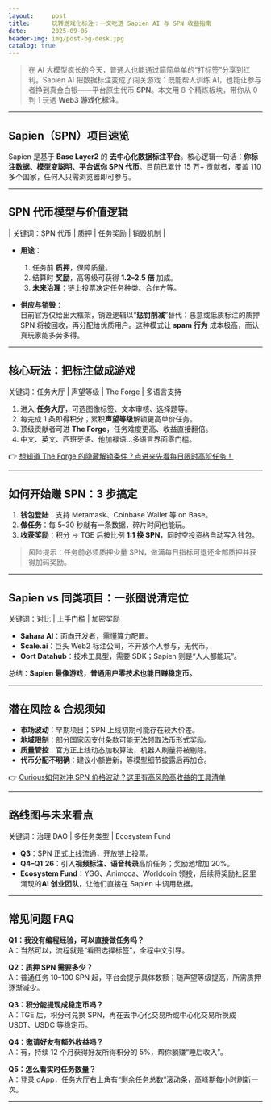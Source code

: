 ```yaml
---
layout:     post
title:      玩转游戏化标注：一文吃透 Sapien AI 与 SPN 收益指南
date:       2025-09-05
header-img: img/post-bg-desk.jpg
catalog: true
---
```


> 在 AI 大模型疯长的今天，普通人也能通过简简单单的“打标签”分享到红利。Sapien AI 把数据标注变成了闯关游戏：既能帮人训练 AI，也能让参与者挣到真金白银——平台原生代币 **SPN**。本文用 8 个精炼板块，带你从 0 到 1 玩透 **Web3 游戏化标注**。

---

## Sapien（SPN）项目速览

Sapien 是基于 **Base Layer2** 的 **去中心化数据标注平台**。核心逻辑一句话：**你标注数据、模型变聪明、平台返你 SPN 代币**。目前已累计 15 万+ 贡献者，覆盖 110 多个国家，任何人只需浏览器即可参与。

---

## SPN 代币模型与价值逻辑

| 关键词：SPN 代币 | 质押 | 任务奖励 | 销毁机制 |

- **用途**：  
  1. 任务前 **质押**，保障质量。  
  2. 结算时 **奖励**，高等级可获得 **1.2–2.5 倍** 加成。  
  3. **未来治理**：链上投票决定任务种类、合作方等。

- **供应与销毁**：  
  目前官方仅给出大框架，销毁逻辑以“**惩罚削减**”替代：恶意或低质标注的质押 SPN 将被回收，再分配给优质用户。这种模式让 **spam 行为** 成本极高，而认真玩家能多劳多得。

---

## 核心玩法：把标注做成游戏

关键词：任务大厅 | 声望等级 | The Forge | 多语言支持

1. 进入 **任务大厅**，可选图像标签、文本审核、选择题等。  
2. 每完成 1 条即得积分；累积**声望等级**解锁更高单价任务。  
3. 顶级贡献者可进 **The Forge**，任务难度更高、收益直接翻倍。  
4. 中文、英文、西班牙语、他加禄语…多语言界面零门槛。

👉 [想知道 The Forge 的隐藏解锁条件？点进来先看每日限时高阶任务！](https://okxdog.com/)

---

## 如何开始赚 SPN：3 步搞定

1. **钱包登陆**：支持 Metamask、Coinbase Wallet 等 on Base。  
2. **做任务**：每 5–30 秒就有一条数据，碎片时间也能玩。  
3. **收获奖励**：积分 → TGE 后按比例 **1:1 换 SPN**，同时空投资格自动写入钱包。

> 风险提示：任务前必须质押少量 SPN，做满每日指标可退还全部质押并获得加码奖励。

---

## Sapien vs 同类项目：一张图说清定位

关键词：对比 | 上手门槛 | 加密奖励

- **Sahara AI**：面向开发者，需懂算力配置。  
- **Scale.ai**：巨头 Web2 标注公司，不开放个人参与，无代币。  
- **Oort Datahub**：技术工具型，需要 SDK；Sapien 则是“人人都能玩”。

总结：**Sapien 最像游戏，普通用户零技术也能日赚稳定币。**

---

## 潜在风险 & 合规须知

- **市场波动**：早期项目；SPN 上线初期可能存在较大价差。  
- **地域限制**：部分国家因支付条款可能无法领取法币形式奖励。  
- **质量管控**：官方正上线动态加权算法，机器人刷量将被剔除。  
- **代币分配不明确**：建议小额尝新，等模型细节披露后再加仓。

👉 [Curious如何对冲 SPN 价格波动？这里有高风险高收益的工具清单](https://okxdog.com/)

---

## 路线图与未来看点

关键词：治理 DAO | 多任务类型 | Ecosystem Fund

- **Q3**：SPN 正式上线流通，开放链上投票。  
- **Q4–Q1’26**：引入**视频标注、语音转录**高阶任务；奖励池增加 20%。  
- **Ecosystem Fund**：YGG、Animoca、Worldcoin 领投，后续将奖励社区里涌现的**AI 创业团队**，让他们直接在 Sapien 中调用数据。

---

## 常见问题 FAQ

**Q1：我没有编程经验，可以直接做任务吗？**  
A：当然可以，流程就是“看图选择标签”，全程中文引导。

**Q2：质押 SPN 需要多少？**  
A：普通任务 10–100 SPN 起，平台会提示具体数额；随声望等级提高，所需质押逐渐减少。

**Q3：积分能提现成稳定币吗？**  
A：TGE 后，积分可兑换 SPN，再在去中心化交易所或中心化交易所换成 USDT、USDC 等稳定币。

**Q4：邀请好友有额外收益吗？**  
A：有，持续 12 个月获得好友所得积分的 5%，帮你躺赚“睡后收入”。

**Q5：怎么看实时任务数量？**  
A：登录 dApp，任务大厅右上角有“剩余任务总数”滚动条，高峰期每小时刷新一次。

---